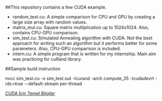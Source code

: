 ##This repository contains a few CUDA example. 

* random_test.cu: A simple comparison for CPU and GPU by creating a large size array with random values. 
* matrix_mul.cu: Square matrix multiplication up to 1024x1024. Also, contains CPU-GPU comparison.
* sim_test.cu: Simulated Annealing algorithm with CUDA. Not the best approach for writing such an algorithm but it performs better for some parameters. Also, CPU-GPU comparison is included.
* intern.cu: A simple program that is written for my internship. Main aim was practicing for cuRand library. 

##Sample build instruction

nvcc sim_test.cu -o sim_test.out -lcurand -arch compute_35 -lcudadevrt -rdc=true --default-stream per-thread


[CUDA İçin Temel Bilgiler](https://medium.com/@tahirozdemir34/cuda-i%CC%87%C3%A7in-temel-bilgiler-d22e038212f1)
